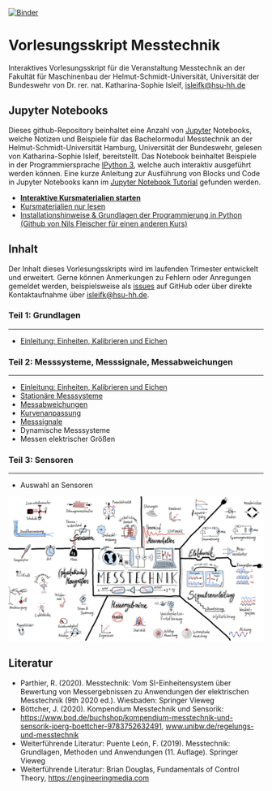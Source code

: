 [![Binder](https://mybinder.org/badge_logo.svg)](https://mybinder.org/v2/gh/Kisleif/messtechnik-lecture/HEAD?filepath=00_Inhalt.ipynb)
# Vorlesungsskript Messtechnik
Interaktives Vorlesungsskript für die Veranstaltung Messtechnik an der Fakultät für Maschinenbau der Helmut-Schmidt-Universität, Universität der Bundeswehr von Dr. rer. nat. Katharina-Sophie Isleif, isleifk@hsu-hh.de

## Jupyter Notebooks
Dieses github-Repository beinhaltet eine Anzahl von [Jupyter](https://jupyter.org/) Notebooks, welche Notizen und Beispiele für das Bachelormodul Messtechnik an der Helmut-Schmidt-Universität Hamburg, Universität der Bundeswehr, gelesen von Katharina-Sophie Isleif, bereitstellt. Das Notebook beinhaltet Beispiele in der Programmiersprache [IPython 3](http://ipython.org/), welche auch interaktiv ausgeführt werden können. Eine kurze Anleitung zur Ausführung von Blocks und Code in Jupyter Notebooks kann im [Jupyter Notebook Tutorial](00_jupyter_notebook_tutorial.ipynb) gefunden werden. 

- [**Interaktive Kursmaterialien starten**](https://mybinder.org/v2/gh/Kisleif/messtechnik-lecture/HEAD?filepath=00_Inhalt.ipynb)
- [Kursmaterialien nur lesen](https://nbviewer.jupyter.org/github/Kisleif/messtechnik-lecture/blob/main/00_Inhalt.ipynb)
- [Installationshinweise & Grundlagen der Programmierung in Python (Github von Nils Fleischer für einen anderen Kurs)](https://nbviewer.jupyter.org/github/nilsleiffischer/python-course/blob/master/setup.ipynb)

## Inhalt
Der Inhalt dieses Vorlesungsskripts wird im laufenden Trimester entwickelt und erweitert. Gerne können Anmerkungen zu Fehlern oder Anregungen gemeldet werden, beispielsweise als [issues](https://github.com/Kisleif/messtechnik-lecture/issues) auf GitHub oder über direkte Kontaktaufnahme über isleifk@hsu-hh.de.

### Teil 1: Grundlagen
***
* [Einleitung: Einheiten, Kalibrieren und Eichen](Einleitung.ipynb)

### Teil 2: Messsysteme, Messsignale, Messabweichungen
***
* [Einleitung: Einheiten, Kalibrieren und Eichen](Einleitung.ipynb)
* [Stationäre Messsysteme](Messsysteme.ipynb)
* [Messabweichungen](Messabweichungen.ipynb)
* [Kurvenanpassung](Kurvenanpassung.ipynb)
* [Messsignale](Messsignale.ipynb)
* Dynamische Messsysteme
* Messen elektrischer Größen 

### Teil 3: Sensoren
***
* Auswahl an Sensoren



<div>
<img src="pictures/mt.png" width="1000"/>
</div>

## Literatur
* Parthier, R. (2020). Messtechnik: Vom SI-Einheitensystem über Bewertung von Messergebnissen zu Anwendungen der elektrischen Messtechnik (9th 2020 ed.). Wiesbaden: Springer Vieweg
* Böttcher, J. (2020). Kompendium Messtechnik und Sensorik: https://www.bod.de/buchshop/kompendium-messtechnik-und-sensorik-joerg-boettcher-9783752632491, www.unibw.de/regelungs-und-messtechnik
* Weiterführende Literatur: Puente León, F. (2019). Messtechnik: Grundlagen, Methoden und Anwendungen (11. Auflage). Springer Vieweg
* Weiterführende Literatur: Brian Douglas, Fundamentals of Control Theory, https://engineeringmedia.com
